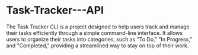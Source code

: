 # Task-Tracker---API
The Task Tracker CLI is a project designed to help users track and manage their tasks efficiently through a simple command-line interface. It allows users to organize their tasks into categories, such as "To Do," "In Progress," and "Completed," providing a streamlined way to stay on top of their work.
